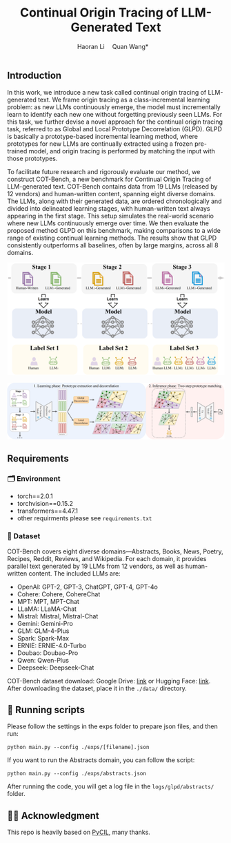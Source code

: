 <div align="center">
  
  <div>
  <h1>Continual Origin Tracing of LLM-Generated Text</h1>
  </div>

  <div>
      Haoran Li&emsp; Quan Wang*&emsp; 
  </div>
  <br/>

</div>

## Introduction
In this work, we introduce a new task called continual origin tracing of LLM-generated text. We frame origin tracing as a class-incremental learning problem: as new LLMs continuously emerge, the model must incrementally learn to identify each new one without forgetting previously seen LLMs. For this task, we further devise a novel approach for the continual origin tracing task, referred to as Global and Local Prototype Decorrelation (GLPD). GLPD is basically a prototype-based incremental learning method, where prototypes for new LLMs are continually extracted using a frozen pre-trained model, and origin tracing is performed by matching the input with those prototypes.

To facilitate future research and rigorously evaluate our method, we construct COT-Bench, a new benchmark for Continual Origin Tracing of LLM-generated text. COT-Bench contains data from 19 LLMs (released by 12 vendors) and human-written content, spanning eight diverse domains. The LLMs, along with their generated data, are ordered chronologically and divided into delineated learning stages, with human-written text always appearing in the first stage. This setup simulates the real-world scenario where new LLMs continuously emerge over time. We then evaluate the proposed method GLPD on this benchmark, making comparisons to a wide range of existing continual learning methods. The results show that GLPD consistently outperforms all baselines, often by large margins, across all 8 domains.

<p align="center">
  <img src="resources/introduction.png" width="600" alt="Introduction">
</p>

<p align="center">
  <img src="resources/method.png" width="600" alt="Method">
</p>

## Requirements
### 🗂️ Environment
* torch==2.0.1
* torchvision==0.15.2
* transformers==4.47.1
* other requirments please see `requirements.txt`

### 🔎 Dataset
COT-Bench covers eight diverse domains—Abstracts, Books, News, Poetry, Recipes, Reddit, Reviews, and Wikipedia. For each domain, it provides parallel text generated by 19 LLMs from 12 vendors, as well as human-written content. The included LLMs are:
* OpenAI: GPT-2, GPT-3, ChatGPT, GPT-4, GPT-4o
* Cohere: Cohere, CohereChat
* MPT: MPT, MPT-Chat
* LLaMA: LLaMA-Chat
* Mistral: Mistral, Mistral-Chat
* Gemini: Gemini-Pro
* GLM: GLM-4-Plus
* Spark: Spark-Max
* ERNIE: ERNIE-4.0-Turbo
* Doubao: Doubao-Pro
* Qwen: Qwen-Plus
* Deepseek: Deepseek-Chat

COT-Bench dataset download: Google Drive: [link](https://drive.google.com/drive/folders/195dNDYPBV_dTzelu_foxhDhbVPy6VH-U?usp=drive_link) or Hugging Face: [link](https://huggingface.co/datasets/sleep24/COT-bench/tree/main). After downloading the dataset, place it in the `./data/` directory.

## 🔑 Running scripts

Please follow the settings in the exps folder to prepare json files, and then run:
```
python main.py --config ./exps/[filename].json
```

If you want to run the Abstracts domain, you can follow the script: 
```
python main.py --config ./exps/abstracts.json
```

After running the code, you will get a log file in the `logs/glpd/abstracts/` folder.

## 👨‍🏫 Acknowledgment

This repo is heavily based on [PyCIL](https://github.com/G-U-N/PyCIL), many thanks.

